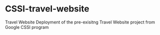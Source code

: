 # CSSI-travel-website
Travel Website Deployment of the pre-exisitng Travel Website project from Google CSSI program
